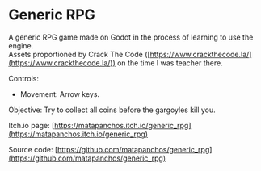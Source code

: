 # Generic RPG

​A generic RPG game made on Godot in the process of learning to use the engine.  
Assets proportioned by Crack The Code​ ([https://www.crackthecode.la/](https://www.crackthecode.la/)​) on the time I was teacher there.

Controls:

- Movement: Arrow keys. 

Objective: Try to collect all coins before the gargoyles kill you.

Itch.io page: [https://matapanchos.itch.io/generic_rpg​](https://matapanchos.itch.io/generic_rpg​)

Source code: [https://github.com/matapanchos/generic_rpg​](https://github.com/matapanchos/generic_rpg​)